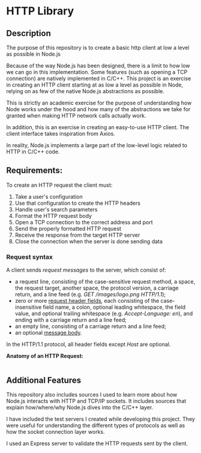 # HTTP Library

## Description

The purpose of this repository is to create a basic http client at low a level as possible in Node.js

Because of the way Node.js has been designed, there is a limit to how low we can go in this implementation. Some features (such as opening a TCP connection) are natively implemented in C/C++. This project is an exercise in creating an HTTP client starting at as low a level as possible in Node, relying on as few of the native Node.js abstractions as possible.

This is strictly an academic exercise for the purpose of understanding how Node works under the hood and how many of the abstractions we take for granted when making HTTP network calls actually work. 

In addition, this is an exercise in creating an easy-to-use HTTP client. The client interface takes inspiration from Axios.

In reality, Node.js implements a large part of the low-level logic related to HTTP in C/C++ code.

## Requirements:

To create an HTTP request the client must: 

1. Take a user's configuration
2. Use that configuration to create the HTTP headers
3. Handle user's search parameters
4. Format the HTTP request body
5. Open a TCP connection to the correct address and port
6. Send the properly formatted HTTP request
7. Receive the response from the target HTTP server
8. Close the connection when the server is done sending data

### Request syntax

A client sends  _request messages_  to the server, which consist of:

-   a request line, consisting of the case-sensitive request method, a  space, the request target, another space, the protocol version, a carriage return, and a  line feed (e.g.  _GET /images/logo.png HTTP/1.1_);
-   zero or more  [request header fields](https://en.wikipedia.org/wiki/HTTP_request_header_field "HTTP request header field"), each consisting of the case-insensitive field name, a colon, optional leading whitespace, the field value, and optional trailing whitespace (e.g.  _Accept-Language: en_), and ending with a carriage return and a line feed;
-   an empty line, consisting of a carriage return and a line feed;
-   an optional  [message body](https://en.wikipedia.org/wiki/HTTP_message_body "HTTP message body").

In the HTTP/1.1 protocol, all header fields except  _Host_  are optional.

**Anatomy of an HTTP Request:**
```

```

## Additional Features

This repository also includes sources I used to learn more about how Node.js interacts with HTTP and TCP/IP sockets. It includes sources that explain how/where/why Node.js dives into the C/C++ layer.

I have included the test servers I created while developing this project. They were useful for understanding the different types of protocols as well as how the socket connection layer works. 

I used an Express server to validate the HTTP requests sent by the client. 